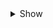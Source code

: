 <details><summary>Show</summary>

# 1.2.1
+ Other:
  - [GitHub](https://github.com/SKAREZ/FREAKS-Modpack/) repository created
  - Fixed `README.md`
  - Fixed `CHANGELOG.md`
# 1.2.0
+ Added mods:
  - [Boombox Controller](https://thunderstore.io/c/lethal-company/p/KoderTeh/Boombox_Controller/) by [KoderTeh](https://thunderstore.io/c/lethal-company/p/KoderTeh/)
  - [HDLethalCompany](https://thunderstore.io/c/lethal-company/p/Sligili/HDLethalCompany/) by [Sligili](https://github.com/Sligili)
  - [Lategame Upgrades](https://thunderstore.io/c/lethal-company/p/malco/Lategame_Upgrades/) by [Malcolm-Q](https://github.com/Malcolm-Q)
+ Removed mods:
  - [ObjectVolumeController](https://thunderstore.io/c/lethal-company/p/FlipMods/ObjectVolumeController/) by [FlipMods](https://thunderstore.io/c/lethal-company/p/FlipMods/) *(Replaced with [Boombox Controller](https://thunderstore.io/c/lethal-company/p/KoderTeh/Boombox_Controller/))*
+ Updated mods:
  - [BepInUtils](https://thunderstore.io/c/lethal-company/p/Ozone/BepInUtils/) `1.2.0 > 1.2.1`
  - [HotbarPlus](https://thunderstore.io/c/lethal-company/p/FlipMods/HotbarPlus/) `1.3.2 > 1.3.4`
  - [Mimics](https://thunderstore.io/c/lethal-company/p/x753/Mimics/) `2.1.0 > 2.2.0`
  - [More_Emotes](https://thunderstore.io/c/lethal-company/p/Sligili/More_Emotes/) `1.2.1 > 1.2.2`
  - [SuitSaver](https://thunderstore.io/c/lethal-company/p/Hexnet111/SuitSaver/) `1.1.1 > 1.1.2`
+ Note:
  - You will need to create a new profile, or delete the old mods you installed, especially: [ObjectVolumeController](https://thunderstore.io/c/lethal-company/p/FlipMods/ObjectVolumeController/) by [FlipMods](https://thunderstore.io/c/lethal-company/p/FlipMods/), to not enter in conflict with the new mod that have been added to the modpack: [Boombox Controller](https://thunderstore.io/c/lethal-company/p/KoderTeh/Boombox_Controller/) by [KoderTeh](https://thunderstore.io/c/lethal-company/p/KoderTeh/).
      - There is the 1.2.0 profile import code if you don't want to do this yourself: `018c7dba-6e84-dd33-b187-ee88eaf104e3`
# 1.1.0
+ Added mods:
  - [Mimics](https://thunderstore.io/c/lethal-company/p/x753/Mimics/) by [x753](https://github.com/x753)
+ Updated mods:
  - [BepInUtils](https://thunderstore.io/c/lethal-company/p/Ozone/BepInUtils/) `1.1.0 > 1.2.0`
  - [Helmet_Cameras](https://thunderstore.io/c/lethal-company/p/RickArg/Helmet_Cameras/) `2.1.3 > 2.1.5`
  - [HotbarPlus](https://thunderstore.io/c/lethal-company/p/FlipMods/HotbarPlus/) `1.3.1 > 1.3.2`
  - [LateCompany](https://thunderstore.io/c/lethal-company/p/anormaltwig/LateCompany/) `1.0.4 > 1.0.6`
  - [LC_API](https://thunderstore.io/c/lethal-company/p/2018/LC_API/) `2.1.1 > 2.2.0`
  - [LCBetterSaves](https://thunderstore.io/c/lethal-company/p/Pooble/LCBetterSaves/) `1.4.0 > 1.5.0`
  - [More_Emotes](https://thunderstore.io/c/lethal-company/p/Sligili/More_Emotes/) `1.1.1 > 1.2.1`
  - [More_Suits](https://thunderstore.io/c/lethal-company/p/x753/More_Suits/) `1.3.3 > 1.4.1`
  - [More_Company](https://thunderstore.io/c/lethal-company/p/notnotnotswipez/MoreCompany/) `1.7.1 > 1.7.2`
  - [Skinwalkers](https://thunderstore.io/c/lethal-company/p/RugbugRedfern/Skinwalkers/) `2.0.0 > 2.0.1`
  - [SuitSaver](https://thunderstore.io/c/lethal-company/p/Hexnet111/SuitSaver/) `1.0.2 > 1.1.1`
  - [TerminalApi](https://thunderstore.io/c/lethal-company/p/NotAtomicBomb/TerminalApi/) `1.3.2 > 1.4.0`
  - [TooManySuits](https://thunderstore.io/c/lethal-company/p/Verity/TooManySuits/) `1.0.1 > 1.0.4`
+ Added custom radio musics:
  - [Les_demons_de_minuit.mp3](https://www.youtube.com/watch?v=OP1Q1flNbVA)
# 1.0.0
+ Release

</details>
